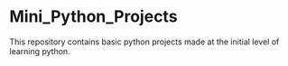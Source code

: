 # Mini_Python_Projects
This repository contains basic python projects made at the initial level of learning python.
